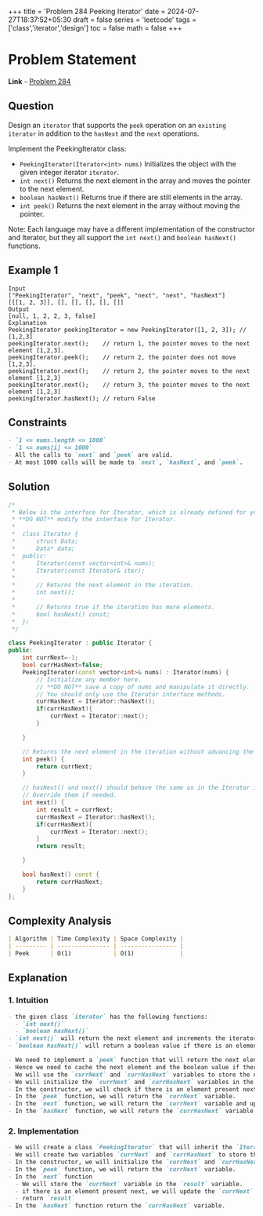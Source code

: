 +++
title = 'Problem 284 Peeking Iterator'
date = 2024-07-27T18:37:52+05:30
draft = false
series = 'leetcode'
tags =['class','iterator','design']
toc = false
math = false
+++

# Problem Statement

**Link** - [Problem 284](https://leetcode.com/problems/peeking-iterator/description/)

## Question

Design an `iterator` that supports the `peek` operation on an `existing iterator` in addition to the `hasNext` and the `next` operations.

Implement the PeekingIterator class:

- `PeekingIterator(Iterator<int> nums)` Initializes the object with the given integer iterator `iterator`.
- `int next()` Returns the next element in the array and moves the pointer to the next element.
- `boolean hasNext()` Returns true if there are still elements in the array.
- `int peek()` Returns the next element in the array without moving the pointer.

Note: Each language may have a different implementation of the constructor and Iterator, but they all support the `int next()` and `boolean hasNext()` functions.

## Example 1

```
Input
["PeekingIterator", "next", "peek", "next", "next", "hasNext"]
[[[1, 2, 3]], [], [], [], [], []]
Output
[null, 1, 2, 2, 3, false]
Explanation
PeekingIterator peekingIterator = new PeekingIterator([1, 2, 3]); // [1,2,3]
peekingIterator.next();    // return 1, the pointer moves to the next element [1,2,3].
peekingIterator.peek();    // return 2, the pointer does not move [1,2,3].
peekingIterator.next();    // return 2, the pointer moves to the next element [1,2,3]
peekingIterator.next();    // return 3, the pointer moves to the next element [1,2,3]
peekingIterator.hasNext(); // return False
```

## Constraints

```markdown
- `1 <= nums.length <= 1000`
- `1 <= nums[i] <= 1000`
- All the calls to `next` and `peek` are valid.
- At most 1000 calls will be made to `next`, `hasNext`, and `peek`.
```

## Solution

```cpp
/*
 * Below is the interface for Iterator, which is already defined for you.
 * **DO NOT** modify the interface for Iterator.
 *
 *  class Iterator {
 *		struct Data;
 * 		Data* data;
 *  public:
 *		Iterator(const vector<int>& nums);
 * 		Iterator(const Iterator& iter);
 *
 * 		// Returns the next element in the iteration.
 *		int next();
 *
 *		// Returns true if the iteration has more elements.
 *		bool hasNext() const;
 *	};
 */

class PeekingIterator : public Iterator {
public:
    int currNext=-1;
    bool currHasNext=false;
	PeekingIterator(const vector<int>& nums) : Iterator(nums) {
	    // Initialize any member here.
	    // **DO NOT** save a copy of nums and manipulate it directly.
	    // You should only use the Iterator interface methods.
        currHasNext = Iterator::hasNext();
        if(currHasNext){
            currNext = Iterator::next();
        }

	}

    // Returns the next element in the iteration without advancing the iterator.
	int peek() {
        return currNext;
	}

	// hasNext() and next() should behave the same as in the Iterator interface.
	// Override them if needed.
	int next() {
        int result = currNext;
        currHasNext = Iterator::hasNext();
        if(currHasNext){
            currNext = Iterator::next();
        }
        return result;

	}

	bool hasNext() const {
        return currHasNext;
	}
};
```

## Complexity Analysis

```markdown
| Algorithm | Time Complexity | Space Complexity |
| --------- | --------------- | ---------------- |
| Peek      | O(1)            | O(1)             |
```

## Explanation

### 1. Intuition

```markdown
- the given class `iterator` has the following functions:
  - `int next()`
  - `boolean hasNext()`
- `int next()` will return the next element and increments the iterator.
- `boolean hasNext()` will return a boolean value if there is an element present next

- We need to implement a `peek` function that will return the next element without incrementing the iterator.
- Hence we need to cache the next element and the boolean value if there is an element present next.
- We will use the `currNext` and `currHasNext` variables to store the next element and the boolean value if there is an element present next.
- We will initialize the `currNext` and `currHasNext` variables in the constructor.
- In the constructor, we will check if there is an element present next and store the next element in the `currNext` variable.
- In the `peek` function, we will return the `currNext` variable.
- In the `next` function, we will return the `currNext` variable and update the `currNext` and `currHasNext` variables.
- In the `hasNext` function, we will return the `currHasNext` variable.
```

### 2. Implementation

```markdown
- We will create a class `PeekingIterator` that will inherit the `Iterator` class.
- We will create two variables `currNext` and `currHasNext` to store the next element and the boolean value if there is an element present next.
- In the constructor, we will initialize the `currNext` and `currHasNext` variables.
- In the `peek` function, we will return the `currNext` variable.
- In the `next` function
  - We will store the `currNext` variable in the `result` variable.
  - if there is an element present next, we will update the `currNext` and `currHasNext` variables.
  - return `result`
- In the `hasNext` function return the `currHasNext` variable.
```
